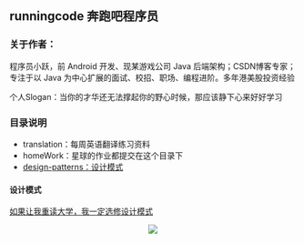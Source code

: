 ## runningcode 奔跑吧程序员

### 关于作者：

程序员小跃，前 Android 开发、现某游戏公司 Java 后端架构；CSDN博客专家；专注于以 Java 为中心扩展的面试、校招、职场、编程进阶。多年港美股投资经验

个人Slogan：当你的才华还无法撑起你的野心时候，那应该静下心来好好学习


### 目录说明

- translation：每周英语翻译练习资料
- homeWork：星球的作业都提交在这个目录下
- [design-patterns：设计模式](#设计模式)

#### 设计模式

[如果让我重读大学，我一定选修设计模式](https://github.com/dimplexu/runningcode/blob/master/design-patterns/docs/%E5%A6%82%E6%9E%9C%E8%AE%A9%E6%88%91%E9%87%8D%E8%AF%BB%E5%A4%A7%E5%AD%A6%EF%BC%8C%E6%88%91%E4%B8%80%E5%AE%9A%E9%80%89%E4%BF%AE%E8%AE%BE%E8%AE%A1%E6%A8%A1%E5%BC%8F.md)


<p align="center">
<a href="https://github.com/dimplexu/runningcode" target="_blank">
	<img src="https://xiaojiuwodimple.oss-cn-hangzhou.aliyuncs.com/%E5%A4%B4%E5%83%8F/2020%E5%BA%95%E9%83%A8%E4%B8%AA%E4%BA%BA%E7%AE%80%E4%BB%8B.gif" width=""/>
</a>